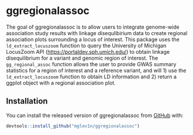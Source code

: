 
# ggregionalassoc

<!-- badges: start -->
<!-- badges: end -->

The goal of ggregionalassoc is to allow users to integrate genome-wide association study results with linkage disequlibirium data to create regional association plots surrounding a locus of interest. This package uses the `ld_extract_locuszoom` function to query the University of Michigan LocusZoom API (<https://portaldev.sph.umich.edu/>) to obtain linkage disequilibrium for a variant and genomic region of interest. The `gg_regional_assoc` function allows the user to provide GWAS summary statistics for a region of interest and a reference variant, and will 1) use the `ld_extract_locuszoom` function to obtain LD information and 2) return a ggplot object with a regional association plot.

## Installation

You can install the released version of ggregionalassoc from [GitHub](https://github.com/mglev1n/ggregionalassoc) with:

``` r
devtools::install_github("mglev1n/ggregionalassoc")
```
